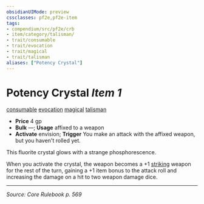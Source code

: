 ```yaml
---
obsidianUIMode: preview
cssclasses: pf2e,pf2e-item
tags:
- compendium/src/pf2e/crb
- item/category/talisman/
- trait/consumable
- trait/evocation
- trait/magical
- trait/talisman
aliases: ["Potency Crystal"]
---
```

# Potency Crystal *Item 1*  
[consumable](rules/traits/consumable.md "Consumable Item Trait")  [evocation](rules/traits/evocation.md "Evocation School Trait")  [magical](rules/traits/magical.md "Magical Item Trait")  [talisman](rules/traits/talisman.md "Talisman Item Trait")  

- **Price** 4 gp
- **Bulk** —; **Usage** affixed to a weapon
- **Activate** envision; **Trigger** You make an attack with the affixed weapon, but you haven't rolled yet.

This fluorite crystal glows with a strange phosphorescence.

When you activate the crystal, the weapon becomes a +1 [striking](compendium/equipment/items/striking.md) weapon for the rest of the turn, gaining a +1 item bonus to the attack roll and increasing the damage on a hit to two weapon damage dice.


---
*Source: Core Rulebook p. 569*